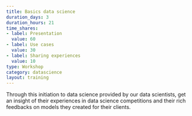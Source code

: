 ```yaml
---
title: Basics data science
duration_days: 3
duration_hours: 21
time_shares:
- label: Presentation
  value: 60
- label: Use cases
  value: 30
- label: Sharing experiences
  value: 10
type: Workshop
category: datascience
layout: training
---
```


Through this initiation to data science provided by our data scientists, get an insight of their experiences in data science competitions and their rich feedbacks on models they created for their clients.

